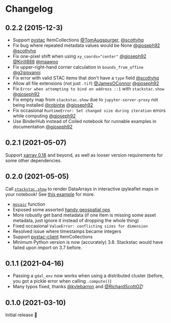 # Changelog

## 0.2.2 (2015-12-3)
- Support [pystac](https://github.com/stac-utils/pystac) ItemCollections [@TomAugspurger](https://github.com/TomAugspurger), [@scottyhq](https://github.com/scottyhq)
- Fix bug where repeated metadata values would be None [@gjoseph92](https://github.com/gjoseph92) [@scottyhq](https://github.com/scottyhq)
- Fix one-pixel shift when using `xy_coords="center"` [@gjoseph92](https://github.com/gjoseph92) [@Kirill888](https://github.com/Kirill888) [@maawoo](https://github.com/maawoo)
- Fix upper-right-hand corner calculation in `bounds_from_affine` [@g2giovanni](https://github.com/g2giovanni)
- Fix error with valid STAC items that don't have a `type` field [@scottyhq](https://github.com/scottyhq)
- Allow all file extensions (not just `.tif`) [@JamesOConnor](https://github.com/JamesOConnor) [@gjoseph92](https://github.com/gjoseph92)
- Fix `Error when attempting to bind on address ::1` with `stackstac.show` [@gjoseph92](https://github.com/gjoseph92)
- Fix empty map from `stackstac.show` due to `jupyter-server-proxy` not being installed [@robintw](https://github.com/robintw) [@gjoseph92](https://github.com/gjoseph92)
- Fix occasional `RuntimeError: Set changed size during iteration` errors while computing [@gjoseph92](https://github.com/gjoseph92)
- Use BinderHub instead of Coiled notebook for runnable examples in documentation [@gjoseph92](https://github.com/gjoseph92)

## 0.2.1 (2021-05-07)
Support [xarray 0.18](http://xarray.pydata.org/en/stable/whats-new.html#v0-18-0-6-may-2021) and beyond, as well as looser version requirements for some other dependencies.

## 0.2.0 (2021-05-05)
Call [`stackstac.show`](https://stackstac.readthedocs.io/en/latest/api/main/stackstac.show.html) to render DataArrays in interactive ipyleaflet maps in your notebook! See [this example](https://stackstac.readthedocs.io/en/latest/examples/show.html) for more.

- [`mosaic`](https://stackstac.readthedocs.io/en/latest/api/main/stackstac.mosaic.html) function
- Exposed some assorted [handy geospatial ops](https://stackstac.readthedocs.io/en/latest/api/main.html#operations)
- More robustly get band metadata (if one Item is missing some asset metadata, just ignore it instead of dropping the whole thing)
- Fixed occasional `ValueError: conflicting sizes for dimension`
- Resolved issue where timestamps became integers
- Support [pystac-client](https://github.com/stac-utils/pystac-client) ItemCollections
- Minimum Python version is now (accurately) 3.8. Stackstac would have failed upon import on 3.7 before.

## 0.1.1 (2021-04-16)
- Passing a `gdal_env` now works when using a distributed cluster (before, you got a pickle error when calling `.compute()`)
- Many typos fixed, thanks [@kylebarron](https://github.com/kylebarron) and [@RichardScottOZ](https://github.com/RichardScottOZ)!

## 0.1.0 (2021-03-10)
Initial release 🎉
